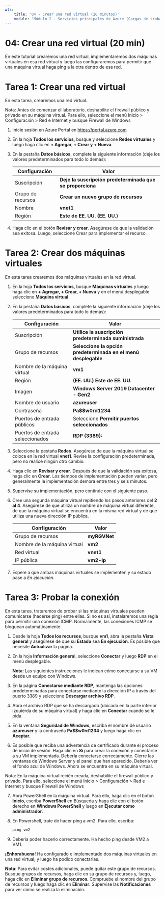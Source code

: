 ```yaml
---
wts:
    title: '04 - Crear una red virtual (20 minutos)'
    module: 'Módulo 2 - Servicios principales de Azure (Cargas de trabajo)'
---
```

# 04: Crear una red virtual (20 min)

En este tutorial crearemos una red virtual, implementaremos dos máquinas virtuales en esa red virtual y luego las configuraremos para permitir que una máquina virtual haga ping a la otra dentro de esa red.

# Tarea 1: Crear una red virtual 

En esta tarea, crearemos una red virtual. 

Nota: Antes de comenzar el laboratorio, deshabilite el firewall público y privado en su máquina virtual. Para ello, seleccione el menú Inicio > Configuración > Red e Internet y busque Firewall de Windows

1. Inicie sesión en Azure Portal en <a href="https://portal.azure.com" target="_blank"><span style="color: #0066cc;" color="#0066cc">https://portal.azure.com</span></a>

2. En la hoja **Todos los servicios**, busque y seleccione **Redes virtuales** y luego haga clic en **+ Agregar, + Crear y + Nueva**. 

3. En la pestaña **Datos básicos**, complete la siguiente información (deje los valores predeterminados para todo lo demás):

    | Configuración | Valor | 
    | --- | --- |
    | Suscripción | **Deje la suscripción predeterminada que se proporciona** |
    | Grupo de recursos | **Crear un nuevo grupo de recursos** |
    | Nombre | **vnet1** |
    | Región | **Este de EE. UU. (EE. UU.)** |
    
   
4. Haga clic en el botón **Revisar y crear**. Asegúrese de que la validación sea exitosa. Luego, seleccione Crear para implementar el recurso.


# Tarea 2: Crear dos máquinas virtuales

En esta tarea crearemos dos máquinas virtuales en la red virtual. 

1. En la hoja **Todos los servicios**, busque **Máquinas virtuales** y luego haga clic en **+ Agregar, + Crear, + Nueva** y en el menú desplegable seleccione **Máquina virtual**. 

2. En la pestaña **Datos básicos**, complete la siguiente información (deje los valores predeterminados para todo lo demás):

   | Configuración | Valor | 
   | --- | --- |
   | Suscripción | **Utilice la suscripción predeterminada suministrada** |
   | Grupo de recursos |  **Seleccione la opción predeterminada en el menú desplegable** |
   | Nombre de la máquina virtual | **vm1**|
   | Región | **(EE. UU.) Este de EE. UU.** |
   | Imagen | **Windows Server 2019 Datacenter - Gen2** |
   | Nombre de usuario| **azureuser** |
   | Contraseña| **Pa$$w0rd1234** |
   | Puertos de entrada públicos| Seleccione **Permitir puertos seleccionados**  |
   | Puertos de entrada seleccionados| **RDP (3389):** |
   

3. Seleccione la pestaña **Redes**. Asegúrese de que la máquina virtual se coloca en la red virtual **vnet1**. Revise la configuración predeterminada, pero no realice ningún otro cambio. 

4. Haga clic en **Revisar y crear**. Después de que la validación sea exitosa, haga clic en **Crear**. Los tiempos de implementación pueden variar, pero generalmente la implementación demora entre tres y seis minutos.

5. Supervise su implementación, pero continúe con el siguiente paso. 

6. Cree una segunda máquina virtual repitiendo los pasos anteriores del **2 al 4**. Asegúrese de que utiliza un nombre de máquina virtual diferente, de que la máquina virtual se encuentra en la misma red virtual y de que utiliza una nueva dirección IP pública.

    | Configuración | Valor |
    | --- | --- |
    | Grupo de recursos | **myRGVNet** |
    | Nombre de la máquina virtual |  **vm2** |
    | Red virtual | **vnet1** |
    | IP pública | **vm2-ip** |

7. Espere a que ambas máquinas virtuales se implementen y su estado pase a *En ejecución*.

# Tarea 3: Probar la conexión 

En esta tarea, trataremos de probar si las máquinas virtuales pueden comunicarse (hacerse ping) entre ellas. Si no es así, instalaremos una regla para permitir una conexión ICMP. Normalmente, las conexiones ICMP se bloquean automáticamente.

1. Desde la hoja **Todos los recursos**, busque **vm1**, abra la pestaña **Vista general** y asegúrese de que su **Estado** sea **En ejecución**. Es posible que necesite **Actualizar** la página.

2. En la hoja **Información general**, seleccione **Conectar** y luego **RDP** en el menú desplegable.

    **Nota**: Las siguientes instrucciones le indican cómo conectarse a su VM desde un equipo con Windows. 

3. En la página **Conectarse mediante RDP**, mantenga las opciones predeterminadas para conectarse mediante la dirección IP a través del puerto 3389 y seleccione **Descargar archivo RDP**.

4. Abra el archivo RDP que se ha descargado (ubicado en la parte inferior izquierda de su máquina virtual) y haga clic en **Conectar** cuando se le pida. 

5. En la ventana **Seguridad de Windows**, escriba el nombre de usuario **azureuser** y la contraseña **Pa$$w0rd1234** y luego haga clic en **Aceptar**.

6. Es posible que reciba una advertencia de certificado durante el proceso de inicio de sesión. Haga clic en **Sí** para crear la conexión y conectarse a su VM implementada. Debería conectarse correctamente. Cierre las ventanas de Windows Server y el panel que han aparecido. Debería ver el fondo azul de Windows. Ahora se encuentra en su máquina virtual.

Nota: En la máquina virtual recién creada, deshabilite el firewall público y privado. Para ello, seleccione el menú Inicio > Configuración > Red e Internet y busque Firewall de Windows

7. Abra PowerShell en la máquina virtual. Para ello, haga clic en el botón **Inicio**, escriba **PowerShell** en Búsqueda y haga clic con el botón derecho en **Windows PowerShell** y luego en **Ejecutar como administrador**.

8. En Powershell, trate de hacer ping a vm2. Para ello, escriba:

   ```PowerShell
   ping vm2
   ```

 9. Debería poder hacerlo correctamente. Ha hecho ping desde VM2 a VM1.


**¡Enhorabuena!** Ha configurado e implementado dos máquinas virtuales en una red virtual, y luego ha podido conectarlas.

**Nota**: Para evitar costes adicionales, puede quitar este grupo de recursos. Busque grupos de recursos, haga clic en su grupo de recursos y, luego, haga clic en **Eliminar grupo de recursos**. Compruebe el nombre del grupo de recursos y luego haga clic en **Eliminar**. Supervise las **Notificaciones** para ver cómo se realiza la eliminación.
